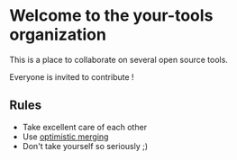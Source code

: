 #  Welcome to the your-tools organization

This is a place to collaborate on several open source tools.

Everyone is invited to contribute !

## Rules

* Take excellent care of each other
* Use [optimistic merging](https://dmerej.info/blog/post/optimistic-merging/)
* Don't take yourself so seriously ;)
